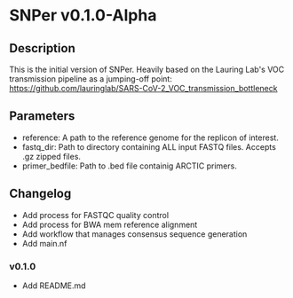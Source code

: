 # SNPer v0.1.0-Alpha

## Description

This is the initial version of SNPer. Heavily based on the Lauring Lab's VOC transmission pipeline as a jumping-off point: https://github.com/lauringlab/SARS-CoV-2_VOC_transmission_bottleneck

## Parameters

- reference: A path to the reference genome for the replicon of interest.
- fastq_dir: Path to directory containing ALL input FASTQ files. Accepts .gz zipped files.
- primer_bedfile: Path to .bed file containig ARCTIC primers.

## Changelog
- Add process for FASTQC quality control
- Add process for BWA mem reference alignment
- Add workflow that manages consensus sequence generation
- Add main.nf


### v0.1.0

- Add README.md
